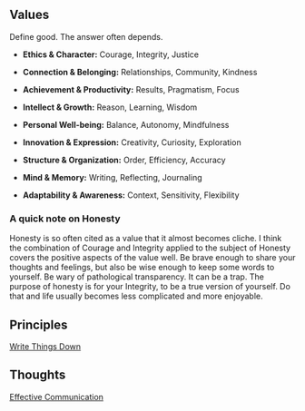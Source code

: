 ## Values

Define good. The answer often depends.

- **Ethics & Character:** Courage, Integrity, Justice

- **Connection & Belonging:** Relationships, Community, Kindness

- **Achievement & Productivity:** Results, Pragmatism, Focus

- **Intellect & Growth:** Reason, Learning, Wisdom

- **Personal Well-being:** Balance, Autonomy, Mindfulness

- **Innovation & Expression:** Creativity, Curiosity, Exploration

- **Structure & Organization:** Order, Efficiency, Accuracy

- **Mind & Memory:** Writing, Reflecting, Journaling

- **Adaptability & Awareness:** Context, Sensitivity, Flexibility

### A quick note on Honesty

Honesty is so often cited as a value that it almost becomes cliche. I think the combination of Courage and Integrity applied to the subject of Honesty covers the positive aspects of the value well. Be brave enough to share your thoughts and feelings, but also be wise enough to keep some words to yourself. Be wary of pathological transparency. It can be a trap. The purpose of honesty is for your Integrity, to be a true version of yourself. Do that and life usually becomes less complicated and more enjoyable.

## Principles

[Write Things Down](./write-things-down.md)

## Thoughts

[Effective Communication](./communication.md)
